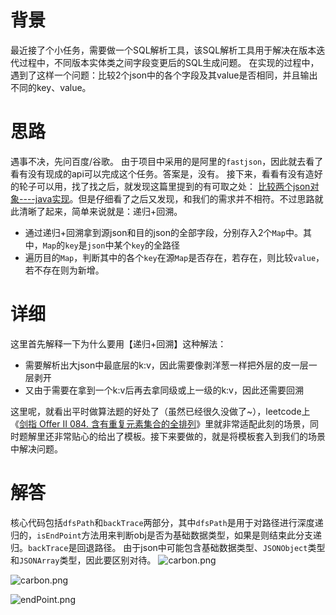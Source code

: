 # 背景
最近接了个小任务，需要做一个SQL解析工具，该SQL解析工具用于解决在版本迭代过程中，不同版本实体类之间字段变更后的SQL生成问题。
在实现的过程中，遇到了这样一个问题：比较2个json中的各个字段及其value是否相同，并且输出不同的key、value。
# 思路
遇事不决，先问百度/谷歌。
由于项目中采用的是阿里的`fastjson`，因此就去看了看有没有现成的api可以完成这个任务。答案是，没有。
接下来，看看有没有造好的轮子可以用，找了找之后，就发现这篇里提到的有可取之处：
[比较两个json对象----java实现](https://www.jianshu.com/p/abd00a69f081)。但是仔细看了之后又发现，和我们的需求并不相符。不过思路就此清晰了起来，简单来说就是：递归+回溯。

- 通过递归+回溯拿到源json和目的json的全部字段，分别存入2个`Map`中。其中，`Map`的`key`是`json`中某个`key`的全路径
- 遍历目的`Map`，判断其中的各个`key`在源`Map`是否存在，若存在，则比较`value`，若不存在则为新增。
# 详细
这里首先解释一下为什么要用【递归+回溯】这种解法：

- 需要解析出大json中最底层的k:v，因此需要像剥洋葱一样把外层的皮一层一层剥开
- 又由于需要在拿到一个k:v后再去拿同级或上一级的k:v，因此还需要回溯

这里呢，就看出平时做算法题的好处了（虽然已经很久没做了~），leetcode上《[剑指 Offer II 084. 含有重复元素集合的全排列](https://leetcode.cn/problems/7p8L0Z/)》里就非常适配此刻的场景，同时题解里还非常贴心的给出了模板。接下来要做的，就是将模板套入到我们的场景中解决问题。
# 解答
核心代码包括`dfsPath`和`backTrace`两部分，其中`dfsPath`是用于对路径进行深度递归的，`isEndPoint`方法用来判断obj是否为基础数据类型，如果是则结束此分支递归。`backTrace`是回退路径。
由于json中可能包含基础数据类型、`JSONObject`类型和`JSONArray`类型，因此要区别对待。
![carbon.png](https://cdn.nlark.com/yuque/0/2022/png/5369311/1670231679939-f1a702bc-3cf6-4d72-8c94-c8bfe87d9cac.png#averageHue=%23282923&clientId=u759db00f-441b-4&from=paste&height=921&id=ucd466989&originHeight=1382&originWidth=1884&originalType=binary&ratio=1&rotation=0&showTitle=false&size=330198&status=done&style=none&taskId=u0307ea58-4895-402c-93f6-0d1dfe27866&title=&width=1256)

![carbon.png](https://cdn.nlark.com/yuque/0/2022/png/5369311/1672192196732-f3cf341c-8c19-4a81-b656-5b4fc814dcf3.png#averageHue=%23817f7c&clientId=u5c193af6-5a9b-4&from=paste&height=369&id=uc7b9d9a8&originHeight=554&originWidth=1162&originalType=binary&ratio=1&rotation=0&showTitle=false&size=93102&status=done&style=none&taskId=u634ebcde-a7dc-4e51-bebd-c1014e9e428&title=&width=774.6666666666666)

![endPoint.png](https://cdn.nlark.com/yuque/0/2022/png/5369311/1672195408109-5b2f63e1-65bb-4b89-9667-f93f6beeebbd.png#averageHue=%237a7875&clientId=u5c193af6-5a9b-4&from=paste&height=890&id=u0a569998&originHeight=1468&originWidth=1848&originalType=binary&ratio=1&rotation=0&showTitle=false&size=330137&status=done&style=none&taskId=u518c7a23-7d23-40c4-8cdd-73b64d4dff5&title=&width=1119.9999352657471)
